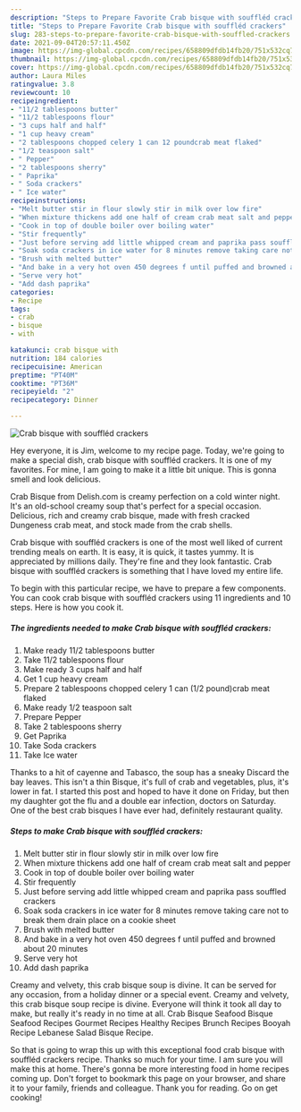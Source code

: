 ```yaml
---
description: "Steps to Prepare Favorite Crab bisque with souffléd crackers"
title: "Steps to Prepare Favorite Crab bisque with souffléd crackers"
slug: 283-steps-to-prepare-favorite-crab-bisque-with-souffled-crackers
date: 2021-09-04T20:57:11.450Z
image: https://img-global.cpcdn.com/recipes/658809dfdb14fb20/751x532cq70/crab-bisque-with-souffled-crackers-recipe-main-photo.jpg
thumbnail: https://img-global.cpcdn.com/recipes/658809dfdb14fb20/751x532cq70/crab-bisque-with-souffled-crackers-recipe-main-photo.jpg
cover: https://img-global.cpcdn.com/recipes/658809dfdb14fb20/751x532cq70/crab-bisque-with-souffled-crackers-recipe-main-photo.jpg
author: Laura Miles
ratingvalue: 3.8
reviewcount: 10
recipeingredient:
- "11/2 tablespoons butter"
- "11/2 tablespoons flour"
- "3 cups half and half"
- "1 cup heavy cream"
- "2 tablespoons chopped celery 1 can 12 poundcrab meat flaked"
- "1/2 teaspoon salt"
- " Pepper"
- "2 tablespoons sherry"
- " Paprika"
- " Soda crackers"
- " Ice water"
recipeinstructions:
- "Melt butter stir in flour slowly stir in milk over low fire"
- "When mixture thickens add one half of cream crab meat salt and pepper"
- "Cook in top of double boiler over boiling water"
- "Stir frequently"
- "Just before serving add little whipped cream and paprika pass souffled crackers"
- "Soak soda crackers in ice water for 8 minutes remove taking care not to break them drain place on a cookie sheet"
- "Brush with melted butter"
- "And bake in a very hot oven 450 degrees f until puffed and browned about 20 minutes"
- "Serve very hot"
- "Add dash paprika"
categories:
- Recipe
tags:
- crab
- bisque
- with

katakunci: crab bisque with 
nutrition: 184 calories
recipecuisine: American
preptime: "PT40M"
cooktime: "PT36M"
recipeyield: "2"
recipecategory: Dinner

---
```



![Crab bisque with souffléd crackers](https://img-global.cpcdn.com/recipes/658809dfdb14fb20/751x532cq70/crab-bisque-with-souffled-crackers-recipe-main-photo.jpg)

Hey everyone, it is Jim, welcome to my recipe page. Today, we're going to make a special dish, crab bisque with souffléd crackers. It is one of my favorites. For mine, I am going to make it a little bit unique. This is gonna smell and look delicious.

Crab Bisque from Delish.com is creamy perfection on a cold winter night. It&#39;s an old-school creamy soup that&#39;s perfect for a special occasion. Delicious, rich and creamy crab bisque, made with fresh cracked Dungeness crab meat, and stock made from the crab shells.

Crab bisque with souffléd crackers is one of the most well liked of current trending meals on earth. It is easy, it is quick, it tastes yummy. It is appreciated by millions daily. They're fine and they look fantastic. Crab bisque with souffléd crackers is something that I have loved my entire life.


To begin with this particular recipe, we have to prepare a few components. You can cook crab bisque with souffléd crackers using 11 ingredients and 10 steps. Here is how you cook it.

<!--inarticleads1-->

##### The ingredients needed to make Crab bisque with souffléd crackers:

1. Make ready 11/2 tablespoons butter
1. Take 11/2 tablespoons flour
1. Make ready 3 cups half and half
1. Get 1 cup heavy cream
1. Prepare 2 tablespoons chopped celery 1 can (1/2 pound)crab meat flaked
1. Make ready 1/2 teaspoon salt
1. Prepare  Pepper
1. Take 2 tablespoons sherry
1. Get  Paprika
1. Take  Soda crackers
1. Take  Ice water


Thanks to a hit of cayenne and Tabasco, the soup has a sneaky Discard the bay leaves. This isn&#39;t a thin Bisque, it&#39;s full of crab and vegetables, plus, it&#39;s lower in fat. I started this post and hoped to have it done on Friday, but then my daughter got the flu and a double ear infection, doctors on Saturday. One of the best crab bisques I have ever had, definitely restaurant quality. 

<!--inarticleads2-->

##### Steps to make Crab bisque with souffléd crackers:

1. Melt butter stir in flour slowly stir in milk over low fire
1. When mixture thickens add one half of cream crab meat salt and pepper
1. Cook in top of double boiler over boiling water
1. Stir frequently
1. Just before serving add little whipped cream and paprika pass souffled crackers
1. Soak soda crackers in ice water for 8 minutes remove taking care not to break them drain place on a cookie sheet
1. Brush with melted butter
1. And bake in a very hot oven 450 degrees f until puffed and browned about 20 minutes
1. Serve very hot
1. Add dash paprika


Creamy and velvety, this crab bisque soup is divine. It can be served for any occasion, from a holiday dinner or a special event. Creamy and velvety, this crab bisque soup recipe is divine. Everyone will think it took all day to make, but really it&#39;s ready in no time at all. Crab Bisque Seafood Bisque Seafood Recipes Gourmet Recipes Healthy Recipes Brunch Recipes Booyah Recipe Lebanese Salad Bisque Recipe. 

So that is going to wrap this up with this exceptional food crab bisque with souffléd crackers recipe. Thanks so much for your time. I am sure you will make this at home. There's gonna be more interesting food in home recipes coming up. Don't forget to bookmark this page on your browser, and share it to your family, friends and colleague. Thank you for reading. Go on get cooking!
